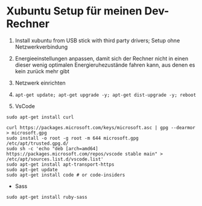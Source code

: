 # Xubuntu Setup für meinen Dev-Rechner

  1) Install xubuntu from USB stick with third party drivers; Setup ohne Netzwerkverbindung
  2) Energieeinstellungen anpassen, damit sich der Rechner nicht in einen dieser wenig optimalen Energieruhezustände fahren kann, aus denen es kein zurück mehr gibt
  3) Netzwerk einrichten
  4) `apt-get update; apt-get upgrade -y; apt-get dist-upgrade -y; reboot`

  5) VsCode
```
sudo apt-get install curl

curl https://packages.microsoft.com/keys/microsoft.asc | gpg --dearmor > microsoft.gpg
sudo install -o root -g root -m 644 microsoft.gpg /etc/apt/trusted.gpg.d/
sudo sh -c 'echo "deb [arch=amd64] https://packages.microsoft.com/repos/vscode stable main" > /etc/apt/sources.list.d/vscode.list'
sudo apt-get install apt-transport-https
sudo apt-get update
sudo apt-get install code # or code-insiders
```

  - Sass
```
sudo apt-get install ruby-sass
```

